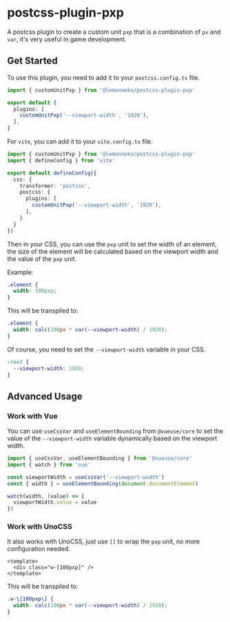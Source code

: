# postcss-plugin-pxp

A postcss plugin to create a custom unit `pxp` that is a combination of `px` and `var`, it's very useful in game development.

## Get Started

To use this plugin, you need to add it to your `postcss.config.ts` file.

```ts
import { customUnitPxp } from '@lemonneko/postcss-plugin-pxp'

export default {
  plugins: [
    customUnitPxp('--viewport-width', '1920'),
  ],
}
```

For `vite`, you can add it to your `vite.config.ts` file.

```ts
import { customUnitPxp } from '@lemonneko/postcss-plugin-pxp'
import { defineConfig } from 'vite'

export default defineConfig({
  css: {
    transformer: 'postcss',
    postcss: {
      plugins: [
        customUnitPxp('--viewport-width', '1920'),
      ],
    }
  }
})
```

Then in your CSS, you can use the `pxp` unit to set the width of an element, the size of the element will be calculated based on the viewport width and the value of the `pxp` unit.

Example:

```css
.element {
  width: 100pxp;
}
```

This will be transpiled to:

```css
.element {
  width: calc(100px * var(--viewport-width) / 1920);
}
```

Of course, you need to set the `--viewport-width` variable in your CSS.

```css
:root {
  --viewport-width: 1920;
}
```

## Advanced Usage

### Work with Vue

You can use `useCssVar` and `useElementBounding` from `@vueuse/core` to set the value of the `--viewport-width` variable dynamically based on the viewport width.

```ts
import { useCssVar, useElementBounding } from '@vueuse/core'
import { watch } from 'vue'

const viewportWidth = useCssVar('--viewport-width')
const { width } = useElementBounding(document.documentElement)

watch(width, (value) => {
  viewportWidth.value = value
})
```

### Work with UnoCSS

It also works with UnoCSS, just use `[]` to wrap the `pxp` unit, no more configuration needed.

```vue
<template>
  <div class="w-[100pxp]" />
</template>
```

This will be transpiled to:

```css
.w-\[100pxp\] {
  width: calc(100px * var(--viewport-width) / 1920);
}
```
